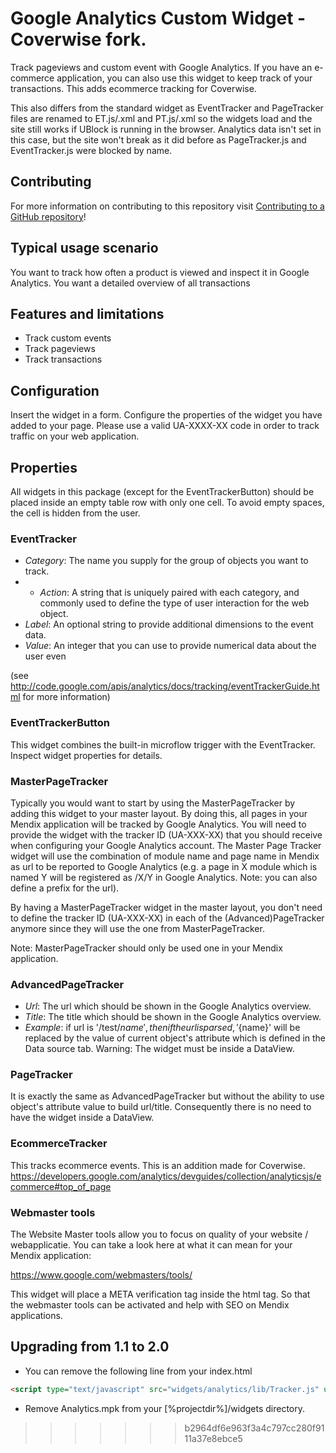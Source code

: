 # Google Analytics Custom Widget - Coverwise fork.

Track pageviews and custom event with Google Analytics. If you have an e-commerce application, you can also use this widget to keep track of your transactions. This adds ecommerce tracking for Coverwise.

This also differs from the standard widget as EventTracker and PageTracker files are renamed to ET.js/.xml and PT.js/.xml so the widgets load and the site still works if UBlock is running in the browser. Analytics data isn't set in this case, but the site won't break as it did before as PageTracker.js and EventTracker.js were blocked by name.

## Contributing

For more information on contributing to this repository visit [Contributing to a GitHub repository](https://world.mendix.com/display/howto50/Contributing+to+a+GitHub+repository)!

## Typical usage scenario

You want to track how often a product is viewed and inspect it in Google Analytics.
You want a detailed overview of all transactions

## Features and limitations

* Track custom events
* Track pageviews
* Track transactions

## Configuration

Insert the widget in a form. Configure the properties of the widget you have added to your page.
Please use a valid UA-XXXX-XX code in order to track traffic on your web application.

## Properties
All widgets in this package (except for the EventTrackerButton) should be placed inside an empty table row with only one cell. To avoid empty spaces, the cell is hidden from the user.

### EventTracker

* *Category*: The name you supply for the group of objects you want to track.
* * *Action*: A string that is uniquely paired with each category, and commonly used to define the type of user interaction for the web object.
* *Label*: An optional string to provide additional dimensions to the event data.
* *Value*: An integer that you can use to provide numerical data about the user even

(see http://code.google.com/apis/analytics/docs/tracking/eventTrackerGuide.html for more information)

### EventTrackerButton

This widget combines the built-in microflow trigger with the EventTracker. Inspect widget properties for details.

### MasterPageTracker

Typically you would want to start by using the MasterPageTracker by adding this widget to your master layout. By doing this, all pages in your Mendix application will be tracked by Google Analytics. You will need to provide the widget with the tracker ID (UA-XXX-XX) that you should receive when configuring your Google Analytics account. The Master Page Tracker widget will use the combination of module name and page name in Mendix as url to be reported to Google Analytics (e.g. a page in X module which is named Y will be registered as /X/Y in Google Analytics. Note: you can also define a prefix for the url).

By having a MasterPageTracker widget in the master layout, you don't need to define the tracker ID (UA-XXX-XX) in each of the (Advanced)PageTracker anymore since they will use the one from MasterPageTracker.

Note: MasterPageTracker should only be used one in your Mendix application.

### AdvancedPageTracker

* *Url*: The url which should be shown in the Google Analytics overview.
* *Title*: The title which should be shown in the Google Analytics overview.
* *Example*: if url is '/test/${name}', then if the url is parsed, '${name}' will be replaced by the value of current object's attribute which is defined in the Data source tab. Warning: The widget must be inside a DataView.

### PageTracker

It is exactly the same as AdvancedPageTracker but without the ability to use object's attribute value to build url/title. Consequently there is no need to have the widget inside a DataView.

### EcommerceTracker
This tracks ecommerce events. This is an addition made for Coverwise.
https://developers.google.com/analytics/devguides/collection/analyticsjs/ecommerce#top_of_page

### Webmaster tools

The Website Master tools allow you to focus on quality of your website / webapplicatie.
You can take a look here at what it can mean for your Mendix application:

https://www.google.com/webmasters/tools/

This widget will place a META verification tag inside the <HEAD> html tag.
So that the webmaster tools can be activated and help with SEO on Mendix applications.


## Upgrading from 1.1 to 2.0
- You can remove the following line from your index.html
```html
<script type="text/javascript" src="widgets/analytics/lib/Tracker.js" uanumber="UA-XXXXXXXX-X"></script>
```
- Remove Analytics.mpk from your [%projectdir%]/widgets directory.


>>>>>>> b2964df6e963f3a4c797cc280f9111a37e8ebce5
